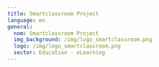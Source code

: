```yaml
---
title: Smartclassroom Project
language: en
general:
  nom: Smartclassroom Project
  img_background: /img/logo_smartclassroom.png
  logo: /img/logo_smartclassroom.png
  sector: Education - eLearning
---
```

